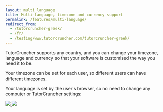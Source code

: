 ```yaml
---
layout: multi_language
title: Multi-language, timezone and currency support 
permalink: /features/multi-language/
redirect_from:
  - /tutorcruncher-greek/
  - /fr/
  - /testing/www.tutorcruncher.com/tutorcruncher-greek/
---
```

TutorCruncher supports any country, and you can change your timezone, language and currency so that your software is customised the way you need it to be.

Your timezone can be set for each user, so different users can have different timezones.

<p id="languages">Your language is set by the user's browser, so no need to change any computer or TutorCruncher settings:</p>

<a href="/img/features/fr_tu.png" data-lightbox="lightbox" data-title="TutorCruncher translated into French" class="thumbnail">
  <img src="/img/features/fr_tu.png" alt-text="TutorCruncher translated into French"/>
</a>

<a href="/img/features/es_tu.png" data-lightbox="lightbox" data-title="TutorCruncher translated into Spanish" class="thumbnail">
  <img src="/img/features/es_tu.png" alt-text="TutorCruncher translated into Spanish"/>
</a>
